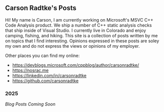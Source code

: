 ## Carson Radtke's Posts

Hi! My name is Carson, I am currently working on Microsoft's MSVC C++ Code Analysis
product. We ship a number of C++ static analysis checks that ship inside of Visual
Studio. I currently live in Colorado and enjoy camping, fishing, and hiking. This site
is a collection of posts written by me on topics that I find interesting. Opinions 
expressed in these posts are soley my own and do not express the views or opinions of my
employer.

Other places you can find my online:
 - https://devblogs.microsoft.com/cppblog/author/carsonradtke/
 - https://nosrac.me
 - https://linkedin.com/in/carsonradtke
 - https://github.com/carsonradtke

### 2025

*Blog Posts Coming Soon*
